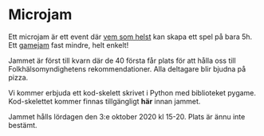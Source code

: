 # Microjam

Ett microjam är ett event där <u>vem som helst</u> kan skapa ett spel på
bara 5h. Ett [gamejam](https://en.wikipedia.org/wiki/Game_jam) fast mindre, helt enkelt!

Jammet är först till kvarn där de 40 första får plats för att hålla oss till
Folkhälsomyndighetens rekommendationer. Alla deltagare blir bjudna på pizza.

Vi kommer erbjuda ett kod-skelett skrivet i Python med biblioteket pygame.
Kod-skelettet kommer finnas tillgängligt **här** innan jammet.

Jammet hålls lördagen den 3:e oktober 2020 kl 15-20. Plats är ännu inte bestämt.

